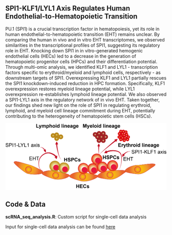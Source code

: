 ## SPI1-KLF1/LYL1 Axis Regulates Human Endothelial-to-Hematopoietic Transition
PU.1 (SPI1) is a crucial transcription factor in hematopoiesis, yet its role in human endothelial-to-hematopoietic transition (EHT) remains unclear. By comparing the human in vivo and in vitro EHT transcriptomes, we observed similarities in the transcriptional profiles of SPI1, suggesting its regulatory role in EHT. Knocking down SPI1 in in vitro-generated hemogenic endothelial cells (HECs) led to a decrease in the generation of hematopoietic progenitor cells (HPCs) and their differentiation potential. Through multi-omic analysis, we identified KLF1 and LYL1 - transcription factors specific to erythroid/myeloid and lymphoid cells, respectively - as downstream targets of SPI1. Overexpressing KLF1 and LYL1 partially rescues the SPI1 knockdown-induced reduction in HPC formation. Specifically, KLF1 overexpression restores myeloid lineage potential, while LYL1 overexpression re-establishes lymphoid lineage potential. We also observed a SPI1-LYL1 axis in the regulatory network of in vivo EHT. Taken together, our findings shed new light on the role of SPI1 in regulating erythroid, lymphoid, and myeloid cell lineage commitment during EHT, potentially contributing to the heterogeneity of hematopoietic stem cells (HSCs).

![image](https://github.com/YenLab/Human_SPI1_Regulate_EHT/blob/main/GraphSummary/GraphSummary.png)

## Code & Data
**scRNA_seq_analysis.R**: Custom script for single-cell data analysis

Input for single-cell data analysis can be found [here](https://drive.google.com/drive/folders/1mEFJsbRlAax4OhejmbT7pieoYd4Gm4X-?usp=sharing)
